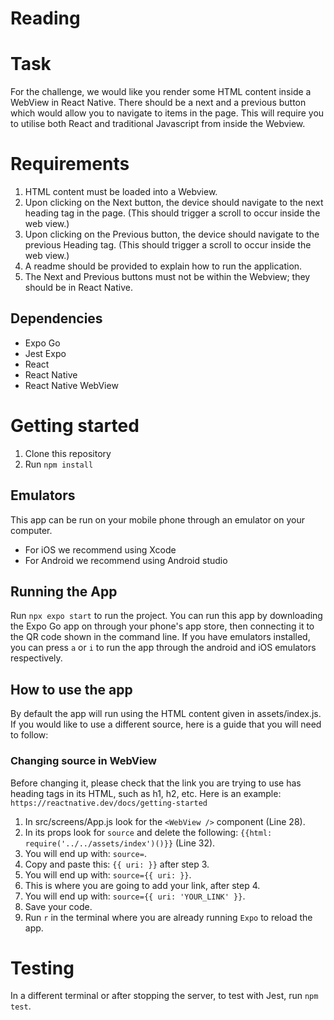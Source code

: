 # Reading

# Task
For the challenge, we would like you render some HTML content inside a WebView in React Native.
There should be a next and a previous button which would allow you to navigate to items in the
page. This will require you to utilise both React and traditional Javascript from inside the Webview.

# Requirements
1. HTML content must be loaded into a Webview.
2. Upon clicking on the Next button, the device should navigate to the next heading tag in the
page. (This should trigger a scroll to occur inside the web view.)
3. Upon clicking on the Previous button, the device should navigate to the previous Heading
tag. (This should trigger a scroll to occur inside the web view.)
3. A readme should be provided to explain how to run the application.
4. The Next and Previous buttons must not be within the Webview; they should be in React
Native.

## Dependencies
- Expo Go
- Jest Expo
- React
- React Native
- React Native WebView

# Getting started
1. Clone this repository
2. Run 
```npm install```

## Emulators 
This app can be run on your mobile phone through an emulator on your computer. 
- For iOS we recommend using Xcode
- For Android we recommend using Android studio

## Running the App
Run `npx expo start` to run the project.
You can run this app by downloading the Expo Go app on through your phone's app store, then connecting it to the QR code shown in the command line.
If you have emulators installed, you can press `a` or `i` to run the app through the android and iOS emulators respectively.

## How to use the app
By default the app will run using the HTML content given in assets/index.js. If you would like to use a different source, here is a guide that you will need to follow:

### Changing source in WebView 
Before changing it, please check that the link you are trying to use has heading tags in its HTML, such as h1, h2, etc. Here is an example: `https://reactnative.dev/docs/getting-started`

1. In src/screens/App.js look for the `<WebView />` component (Line 28).
2. In its props look for `source` and delete the following: `{{html: require('../../assets/index')()}}` (Line 32).
3. You will end up with: `source=`.
4. Copy and paste this: `{{ uri: }}` after step 3.
5. You will end up with: `source={{ uri: }}`.
6. This is where you are going to add your link, after step 4.
7. You will end up with: `source={{ uri: 'YOUR_LINK' }}`.
8. Save your code.
9. Run `r` in the terminal where you are already running `Expo` to reload the app.


# Testing
In a different terminal or after stopping the server, to test with Jest, run `npm test`.
